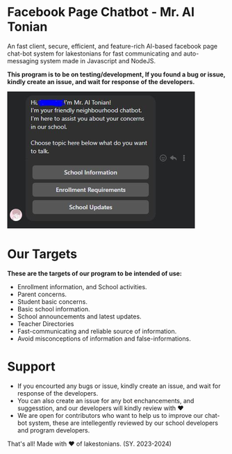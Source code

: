 # Facebook Page Chatbot - Mr. AI Tonian

An fast client, secure, efficient, and feature-rich AI-based facebook page chat-bot system for lakestonians for fast communicating and auto-messaging system made in Javascript and NodeJS.

**This program is to be on testing/development, If you found a bug or issue, kindly create an issue, and wait for response of the developers.**

[![](https://raw.githubusercontent.com/lbnhs/fbpage-chatbot/main/Example.JPG)](https://github.com/lbnhs/fbpage-chatbot)

# Our Targets
**These are the targets of our program to be intended of use:**
- Enrollment information, and School activities.
- Parent concerns.
- Student basic concerns.
- Basic school information.
- School announcements and latest updates.
- Teacher Directories
- Fast-communicating and reliable source of information.
- Avoid misconceptions of information and false-informations.

# Support
- If you encourted any bugs or issue, kindly create an issue, and wait for response of the developers.
- You can also create an issue for any bot enchancements, and suggesstion, and our developers will kindly review with :heart:
- We are open for contributors who want to help us to improve our chat-bot system, these are intellegently reviewed by our school developers and program developers.

That's all! Made with :heart: of lakestonians. (SY. 2023-2024)